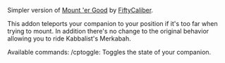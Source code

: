 Simpler version of [Mount 'er Good](https://github.com/FiftyCaliber/ToS-Addons/tree/master/addons/mountergood) by [FiftyCaliber](https://github.com/FiftyCaliber/ToS-Addons).

This addon teleports your companion to your position if it's too far when trying to mount. In addition there's no change to the original behavior allowing you to ride Kabbalist's Merkabah.

Available commands:
/cptoggle: Toggles the state of your companion.
